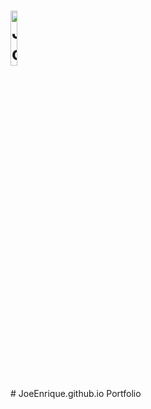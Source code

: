 <h1><img src="https://joeenrique.github.io/resources/images/joe_id_4.png" alt="JoeEnrique Portfolio" width="15%"></h1>
# JoeEnrique.github.io
Portfolio
